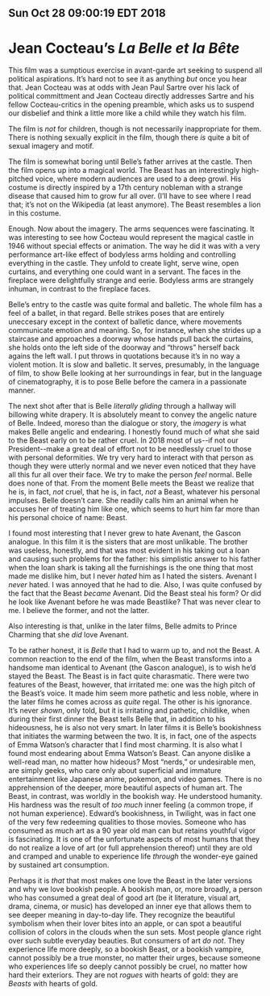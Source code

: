 Sun Oct 28 09:00:19 EDT 2018
----------------------------
Jean Cocteau’s _La Belle et la Bête_
====================================

This film was a sumptious exercise in avant-garde art seeking to suspend all
political aspirations. It’s hard not to see it as anything _but_ once you hear
that. Jean Cocteau was at odds with Jean Paul Sartre over his lack of political
committment and Jean Cocteau directly addresses Sartre and his fellow
Cocteau-critics in the opening preamble, which asks us to suspend our disbelief
and think a little more like a child while they watch his film.

The film is _not_ for children, though is not necessarily inappropriate for
them. There is nothing sexually explicit in the film, though there _is_ quite a
bit of sexual imagery and motif.

The film is somewhat boring until Belle’s father arrives at the castle. Then the
film opens up into a magical world. The Beast has an interestingly high-pitched
voice, where modern audiences are used to a deep growl. His costume is directly
inspired by a 17th century nobleman with a strange disease that caused him to
grow fur all over. (I’ll have to see where I read that; it’s not on the
Wikipedia (at least anymore). The Beast resembles a lion in this costume. 

Enough. Now about the imagery. The arms sequences were fascinating. It was
interesting to see how Cocteau would represent the magical castle in 1946
without special effects or animation. The way he did it was with a very
performance art-like effect of bodyless arms holding and controlling everything
in the castle. They unfold to create light, serve wine, open curtains, and
everything one could want in a servant. The faces in the fireplace were
delightfully strange and eerie. Bodyless arms are strangely inhuman, in contrast
to the fireplace faces.

Belle’s entry to the castle was quite formal and balletic. The whole film has a
feel of a ballet, in that regard. Belle strikes poses that are entirely
uneccesary except in the context of balletic dance, where movements communicate
emotion and meaning. So, for instance, when she strides up a staircase and
approaches a doorway whose hands pull back the curtains, she holds onto the left
side of the doorway and “throws” herself back agains the left wall. I put throws
in quotations because it’s in no way a violent motion. It is slow and balletic.
It serves, presumably, in the language of film, to show Belle looking at her
surroundings in fear, but in the language of cinematography, it is to pose Belle
before the camera in a passionate manner.

The next shot after that is Belle _literally gliding_ through a hallway will
billowing white drapery. It is absolutely meant to convey the angelic nature of
Belle. Indeed, moreso than the dialogue or story, the _imagery_ is what makes
Belle angelic and endearing. I honestly found much of what she said to the Beast
early on to be rather cruel. In 2018 most of us--if not our President--make a
great deal of effort not to be needlessly cruel to those with personal
deformities. We try very hard to interact with that person as though they were
utterly normal and we never even noticed that they have all this fur all over
their face. We try to make the person _feel_ normal. Belle does none of that.
From the moment Belle meets the Beast we realize that he is, in fact, _not_
cruel, that he is, in fact, _not_ a Beast, whatever his personal impulses. Belle
doesn’t care. She readily calls him an animal when he accuses her of treating
him like one, which seems to hurt him far more than his personal choice of name:
Beast.

I found most interesting that I never grew to hate Avenant, the Gascon analogue.
In this film it is the sisters that are most unlikable. The brother was useless,
honestly, and that was most evident in his taking out a loan and causing such
problems for the father: his simplistic answer to his father when the loan shark
is taking all the furnishings is the one thing that most made me dislike him,
but I never _hated_ him as I hated the sisters. Avenant I _never_ hated. I was
annoyed that he had to die. Also, I was quite confused by the fact that the
Beast _became_ Avenant. Did the Beast steal his form? Or did he look like
Avenant before he was made Beastlike? That was never clear to me. I believe the
former, and not the latter.

Also interesting is that, unlike in the later films, Belle admits to Prince
Charming that she _did_ love Avenant.

To be rather honest, it is _Belle_ that I had to warm up to, and not the Beast.
A common reaction to the end of the film, when the Beast transforms into a
handsome man identical to Avenant (the Gascon analogue), is to wish he’d stayed
the Beast. The Beast is in fact quite charasmatic. There were two features of
the Beast, however, that irritated me: one was the high pitch of the Beast’s
voice. It made him seem more pathetic and less noble, where in the later films
he comes across as _quite_ regal. The other is his ignorance. It’s never
_shown_, only told, but it is irritating and pathetic, childlike, when during
their first dinner the Beast tells Belle that, in addition to his hideousness,
he is also not very smart. In later films it is Belle’s bookishness that
initiates the warming between the two. It is, in fact, one of the aspects of
Emma Watson’s character that I find most charming. It is also what I found most
endearing about Emma Watson’s Beast. Can anyone dislike a well-read man, no
matter how hideous? Most “nerds,” or undesirable men, are simply geeks, who care
only about superficial and immature entertainment like Japanese anime, pokemon,
and video games. There is no apprehension of the deeper, more beautiful aspects
of human art. The Beast, in contrast, was worldly in the bookish way. He
understood humanity. His hardness was the result of _too much_ inner feeling (a
common trope, if not human experience). Edward’s bookishness, in Twilight, was
in fact one of the very few redeeming qualities to those movies. Someone who has
consumed as much art as a 90 year old man can but retains youthful vigor is
fascinating. It is one of the unfortunate aspects of most humans that they do
not realize a love of art (or full apprehension thereof) until they are old and
cramped and unable to experience life _through_ the wonder-eye gained by
sustained art consumption.

Perhaps it is _that_ that most makes one love the Beast in the later versions
and why we love bookish people. A bookish man, or, more broadly, a person who
has consumed a great deal of good art (be it literature, visual art, drama,
cinema, or music) has developed an inner eye that allows them to see deeper
meaning in day-to-day life. They recognize the beautiful symbolism when their
lover bites into an apple, or can spot a beautiful collision of colors in the
clouds when the sun sets. Most people glance right over such subtle everyday
beauties. But consumers of art _do not_. They experience life more deeply, so a
bookish Beast, or a bookish vampire, cannot possibly be a true monster, no
matter their urges, because someone who experiences life so deeply cannot
possibly be cruel, no matter how hard their exteriors. They are not _rogues_
with hearts of gold: they are _Beasts_ with hearts of gold.
